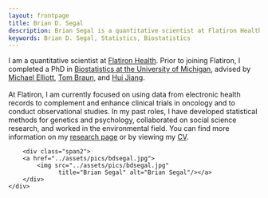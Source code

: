 ```yaml
---
layout: frontpage
title: Brian D. Segal
description: Brian Segal is a quantitative scientist at Flatiron Health.
keywords: Brian D. Segal, Statistics, Biostatistics
---
```


<div class="container">
    <div class="row-fluid">
        <div class="span7">
            I am a quantitative scientist at <a href = "http://www.flatiron.com"> Flatiron Health</a>. Prior to joining Flatiron, I completed a PhD in <a href = "https://sph.umich.edu/biostat/"> Biostatistics at the University of Michigan</a>, advised by <a href = "https://sph.umich.edu/faculty-profiles/elliott-michael.html"> Michael Elliott</a>, <a href = "https://sph.umich.edu/faculty-profiles/braun-thomas.html"> Tom Braun</a>, and <a href = "http://www-personal.umich.edu/~jianghui/"> Hui Jiang</a>.<br>
            <br>
            At Flatiron, I am currently focused on using data from electronic health records to complement and enhance clinical trials in oncology and to conduct observational studies. In my past roles, I have developed statistical methods for genetics and psychology, collaborated on social science research, and worked in the environmental field. You can find more information on my <a href = "{{ BASE_PATH }}/pages/research.html">research page</a> or by viewing my <a href = "{{ BASE_PATH }}/assets/bdsegal_cv.pdf"> CV</a>.
        </div>

        <div class="span2">
        <a href="../assets/pics/bdsegal.jpg">
            <img src="../assets/pics/bdsegal.jpg"
                  title="Brian Segal" alt="Brian Segal"/></a>
        </div>
    </div>
</div>